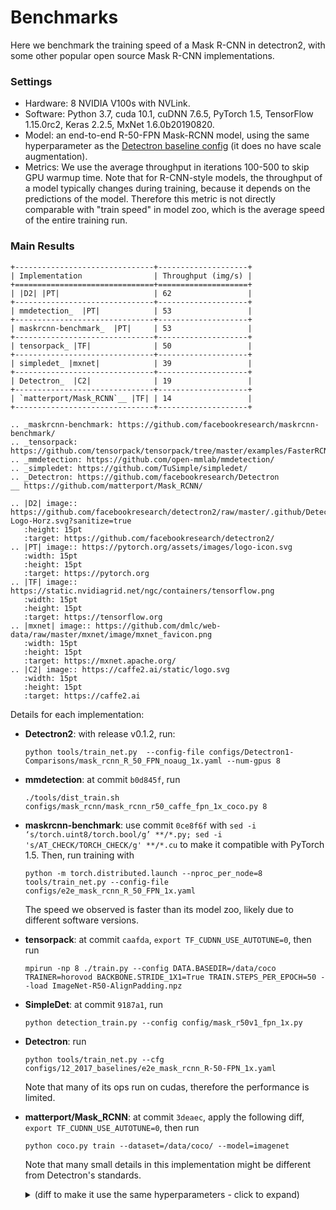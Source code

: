 
# Benchmarks

Here we benchmark the training speed of a Mask R-CNN in detectron2,
with some other popular open source Mask R-CNN implementations.


### Settings

* Hardware: 8 NVIDIA V100s with NVLink.
* Software: Python 3.7, cuda 10.1, cuDNN 7.6.5, PyTorch 1.5,
  TensorFlow 1.15.0rc2, Keras 2.2.5, MxNet 1.6.0b20190820.
* Model: an end-to-end R-50-FPN Mask-RCNN model, using the same hyperparameter as the
  [Detectron baseline config](https://github.com/facebookresearch/Detectron/blob/master/configs/12_2017_baselines/e2e_mask_rcnn_R-50-FPN_1x.yaml)
	(it does no have scale augmentation).
* Metrics: We use the average throughput in iterations 100-500 to skip GPU warmup time.
  Note that for R-CNN-style models, the throughput of a model typically changes during training, because
  it depends on the predictions of the model. Therefore this metric is not directly comparable with
  "train speed" in model zoo, which is the average speed of the entire training run.


### Main Results

```eval_rst
+-------------------------------+--------------------+
| Implementation                | Throughput (img/s) |
+===============================+====================+
| |D2| |PT|                     | 62                 |
+-------------------------------+--------------------+
| mmdetection_  |PT|            | 53                 |
+-------------------------------+--------------------+
| maskrcnn-benchmark_  |PT|     | 53                 |
+-------------------------------+--------------------+
| tensorpack_ |TF|              | 50                 |
+-------------------------------+--------------------+
| simpledet_ |mxnet|            | 39                 |
+-------------------------------+--------------------+
| Detectron_  |C2|              | 19                 |
+-------------------------------+--------------------+
| `matterport/Mask_RCNN`__ |TF| | 14                 |
+-------------------------------+--------------------+

.. _maskrcnn-benchmark: https://github.com/facebookresearch/maskrcnn-benchmark/
.. _tensorpack: https://github.com/tensorpack/tensorpack/tree/master/examples/FasterRCNN
.. _mmdetection: https://github.com/open-mmlab/mmdetection/
.. _simpledet: https://github.com/TuSimple/simpledet/
.. _Detectron: https://github.com/facebookresearch/Detectron
__ https://github.com/matterport/Mask_RCNN/

.. |D2| image:: https://github.com/facebookresearch/detectron2/raw/master/.github/Detectron2-Logo-Horz.svg?sanitize=true
   :height: 15pt
   :target: https://github.com/facebookresearch/detectron2/
.. |PT| image:: https://pytorch.org/assets/images/logo-icon.svg
   :width: 15pt
   :height: 15pt
   :target: https://pytorch.org
.. |TF| image:: https://static.nvidiagrid.net/ngc/containers/tensorflow.png
   :width: 15pt
   :height: 15pt
   :target: https://tensorflow.org
.. |mxnet| image:: https://github.com/dmlc/web-data/raw/master/mxnet/image/mxnet_favicon.png
   :width: 15pt
   :height: 15pt
   :target: https://mxnet.apache.org/
.. |C2| image:: https://caffe2.ai/static/logo.svg
   :width: 15pt
   :height: 15pt
   :target: https://caffe2.ai
```


Details for each implementation:

* __Detectron2__: with release v0.1.2, run:
  ```
  python tools/train_net.py  --config-file configs/Detectron1-Comparisons/mask_rcnn_R_50_FPN_noaug_1x.yaml --num-gpus 8
  ```

* __mmdetection__: at commit `b0d845f`, run
  ```
  ./tools/dist_train.sh configs/mask_rcnn/mask_rcnn_r50_caffe_fpn_1x_coco.py 8
  ```

* __maskrcnn-benchmark__: use commit `0ce8f6f` with `sed -i ‘s/torch.uint8/torch.bool/g’ **/*.py; sed -i 's/AT_CHECK/TORCH_CHECK/g' **/*.cu`
	to make it compatible with PyTorch 1.5. Then, run training with
  ```
  python -m torch.distributed.launch --nproc_per_node=8 tools/train_net.py --config-file configs/e2e_mask_rcnn_R_50_FPN_1x.yaml
  ```
  The speed we observed is faster than its model zoo, likely due to different software versions.

* __tensorpack__: at commit `caafda`, `export TF_CUDNN_USE_AUTOTUNE=0`, then run
  ```
  mpirun -np 8 ./train.py --config DATA.BASEDIR=/data/coco TRAINER=horovod BACKBONE.STRIDE_1X1=True TRAIN.STEPS_PER_EPOCH=50 --load ImageNet-R50-AlignPadding.npz
  ```

* __SimpleDet__: at commit `9187a1`, run
  ```
  python detection_train.py --config config/mask_r50v1_fpn_1x.py
  ```

* __Detectron__: run
  ```
  python tools/train_net.py --cfg configs/12_2017_baselines/e2e_mask_rcnn_R-50-FPN_1x.yaml
  ```
  Note that many of its ops run on cudas, therefore the performance is limited.

* __matterport/Mask_RCNN__: at commit `3deaec`, apply the following diff, `export TF_CUDNN_USE_AUTOTUNE=0`, then run
  ```
  python coco.py train --dataset=/data/coco/ --model=imagenet
  ```
  Note that many small details in this implementation might be different
  from Detectron's standards.

  <details>
  <summary>
  (diff to make it use the same hyperparameters - click to expand)
  </summary>

  ```diff
  diff --git i/mrcnn/model.py w/mrcnn/model.py
  index 62cb2b0..61d7779 100644
  --- i/mrcnn/model.py
  +++ w/mrcnn/model.py
  @@ -2367,8 +2367,8 @@ class MaskRCNN():
        epochs=epochs,
        steps_per_epoch=self.config.STEPS_PER_EPOCH,
        callbacks=callbacks,
  -            validation_data=val_generator,
  -            validation_steps=self.config.VALIDATION_STEPS,
  +            #validation_data=val_generator,
  +            #validation_steps=self.config.VALIDATION_STEPS,
        max_queue_size=100,
        workers=workers,
        use_multiprocessing=True,
  diff --git i/mrcnn/parallel_model.py w/mrcnn/parallel_model.py
  index d2bf53b..060172a 100644
  --- i/mrcnn/parallel_model.py
  +++ w/mrcnn/parallel_model.py
  @@ -32,6 +32,7 @@ class ParallelModel(KM.Model):
      keras_model: The Keras model to parallelize
      gpu_count: Number of GPUs. Must be > 1
      """
  +        super().__init__()
      self.inner_model = keras_model
      self.gpu_count = gpu_count
      merged_outputs = self.make_parallel()
  diff --git i/samples/coco/coco.py w/samples/coco/coco.py
  index 5d172b5..239ed75 100644
  --- i/samples/coco/coco.py
  +++ w/samples/coco/coco.py
  @@ -81,7 +81,10 @@ class CocoConfig(Config):
    IMAGES_PER_GPU = 2

    # Uncomment to train on 8 GPUs (default is 1)
  -    # GPU_COUNT = 8
  +    GPU_COUNT = 8
  +    BACKBONE = "resnet50"
  +    STEPS_PER_EPOCH = 50
  +    TRAIN_ROIS_PER_IMAGE = 512

    # Number of classes (including background)
    NUM_CLASSES = 1 + 80  # COCO has 80 classes
  @@ -496,29 +499,10 @@ if __name__ == '__main__':
      # *** This training schedule is an example. Update to your needs ***

      # Training - Stage 1
  -        print("Training network heads")
      model.train(dataset_train, dataset_val,
            learning_rate=config.LEARNING_RATE,
            epochs=40,
  -                    layers='heads',
  -                    augmentation=augmentation)
  -
  -        # Training - Stage 2
  -        # Finetune layers from ResNet stage 4 and up
  -        print("Fine tune Resnet stage 4 and up")
  -        model.train(dataset_train, dataset_val,
  -                    learning_rate=config.LEARNING_RATE,
  -                    epochs=120,
  -                    layers='4+',
  -                    augmentation=augmentation)
  -
  -        # Training - Stage 3
  -        # Fine tune all layers
  -        print("Fine tune all layers")
  -        model.train(dataset_train, dataset_val,
  -                    learning_rate=config.LEARNING_RATE / 10,
  -                    epochs=160,
  -                    layers='all',
  +                    layers='3+',
            augmentation=augmentation)

    elif args.command == "evaluate":
  ```

  </details>

